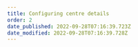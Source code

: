 ```yaml
---
title: Configuring centre details
order: 2
date_published: 2022-09-28T07:16:39.723Z
date_modified: 2022-09-28T07:16:39.728Z
---
```

